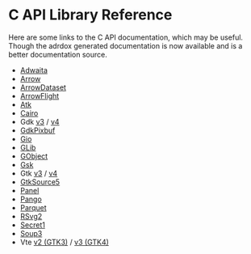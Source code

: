 C API Library Reference
=======================

Here are some links to the C API documentation, which may be useful.
Though the adrdox generated documentation is now available and is a better documentation source.

 * [Adwaita](https://gnome.pages.gitlab.gnome.org/libadwaita/doc/)
 * [Arrow](https://arrow.apache.org/docs/c_glib/arrow-glib/index.html)
 * [ArrowDataset](https://arrow.apache.org/docs/c_glib/arrow-dataset-glib/index.html)
 * [ArrowFlight](https://arrow.apache.org/docs/c_glib/arrow-flight-glib/index.html)
 * [Atk](https://docs.gtk.org/atk/)
 * [Cairo](https://www.cairographics.org/manual/)
 * Gdk [v3](https://docs.gtk.org/gdk3/) / [v4](https://docs.gtk.org/gdk4/)
 * [GdkPixbuf](https://docs.gtk.org/gdk-pixbuf/)
 * [Gio](https://docs.gtk.org/gio/)
 * [GLib](https://docs.gtk.org/glib/)
 * [GObject](https://docs.gtk.org/gobject/)
 * [Gsk](https://docs.gtk.org/gsk4/)
 * Gtk [v3](https://docs.gtk.org/gtk4/) / [v4](https://docs.gtk.org/gtk4/)
 * [GtkSource5](https://gnome.pages.gitlab.gnome.org/gtksourceview/gtksourceview5/)
 * [Panel](https://gnome.pages.gitlab.gnome.org/libpanel/panel-1.0/)
 * [Pango](https://docs.gtk.org/Pango/)
 * [Parquet](https://arrow.apache.org/docs/c_glib/parquet-glib/index.html)
 * [RSvg2](https://gnome.pages.gitlab.gnome.org/librsvg/Rsvg-2.0/index.html)
 * [Secret1](https://gnome.pages.gitlab.gnome.org/libsecret/)
 * [Soup3](https://libsoup.gnome.org/libsoup-3.0/index.html)
 * Vte [v2 (GTK3)](https://gnome.pages.gitlab.gnome.org/vte/gtk3/) / [v3 (GTK4)](https://gnome.pages.gitlab.gnome.org/vte/gtk4/)
 